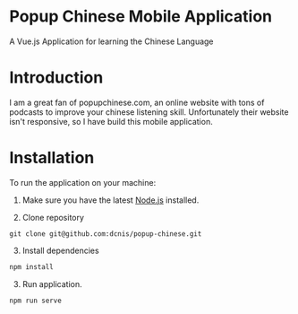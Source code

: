 # Popup Chinese Mobile Application

A Vue.js Application for learning the Chinese Language

# Introduction

I am a great fan of popupchinese.com, an online website with tons of podcasts to improve your chinese listening skill.
Unfortunately their website isn't responsive, so I have build this mobile application. 

# Installation

To run the application on your machine:

1. Make sure you have the latest [Node.js](https://nodejs.org/en/) installed.

2. Clone repository 
```
git clone git@github.com:dcnis/popup-chinese.git
```

3. Install dependencies
```bash
npm install
```

3. Run application.
```bash
npm run serve
```
